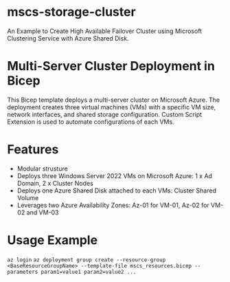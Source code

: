 # mscs-storage-cluster
An Example to Create High Available Failover Cluster using Microsoft Clustering Service with Azure Shared Disk.


# Multi-Server Cluster Deployment in Bicep
This Bicep template deploys a multi-server cluster on Microsoft Azure. The deployment creates three virtual machines (VMs) with a specific VM size, network interfaces, and shared storage configuration.  Custom Script Extension is used to automate configurations of each VMs.

# Features
* Modular strusture
* Deploys three Windows Server 2022 VMs on Microsoft Azure: 1 x Ad Domain, 2 x Cluster Nodes
* Deploys one Azure Shared Disk attached to each VMs: Cluster Shared Volume
* Leverages two Azure Availability Zones: Az-01 for VM-01, Az-02 for VM-02 and VM-03

# Usage Example
```az login``` 
```az deployment group create --resource-group <BaseResourceGroupName> --template-file mscs_resources.bicep --parameters param1=value1 param2=value2 ...```

